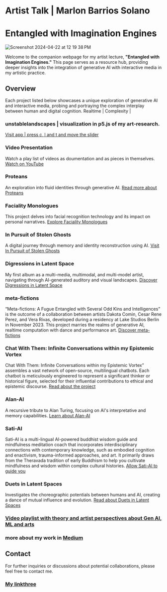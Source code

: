 # Artist Talk | Marlon Barrios Solano
# Entangled with Imagination Engines

![Screenshot 2024-04-22 at 12 19 38 PM](https://github.com/marlonbarrios/entalglesinimaginationengines/assets/90220317/c2037524-e2e5-4d03-bd0e-45c1b18df3d5)

Welcome to the companion webpage for my artist lecture, **"Entangled with Imagination Engines."** This page serves as a resource hub, providing deeper insights into the integration of generative AI with interactive media in my artistic practice.

##  Overview
Each project listed below showcases a unique exploration of generative AI and interactive media, probing and portraying the complex interplay between human and digital cognition.
Realtime | Complexity | 

### unstablelandscapes | visualization in p5.js of my art-research.
[Visit app | press c, l and t and move the slider](https://marlonbarrios.github.io/unstablelandscapeinfoviz/)

### Video Presentation
Watch a play list of videos as doumentation and as pieces in themselves.
[Watch on YouTube](https://www.youtube.com/playlist?list=PLC2ijZ2U-avgiulwpSlCbvM2FAbUBtwlz)

### Proteans
An exploration into fluid identities through generative AI.
[Read more about Proteans](https://medium.com/@marlon_21867/proteans-unbound-collection-6dbf51da1650)

### Faciality Monologues
This project delves into facial recognition technology and its impact on personal narratives.
[Explore Faciality Monologues](https://medium.com/@marlon_21867/faciality-monologues-a7b741a82aff)

### In Pursuit of Stolen Ghosts
A digital journey through memory and identity reconstruction using AI.
[Visit In Pursuit of Stolen Ghosts](https://inpursuitoftolenghosts.vercel.app/)

### Digressions in Latent Space
My first album as a multi-media, multimodal, and multi-model artist, navigating through AI-generated auditory and visual landscapes.
[Discover Digressions in Latent Space](https://medium.com/@marlon_21867/digressions-in-latent-space-b11dd9ba46c8)

### meta-fictions
“Meta-fictions: A Fugue Entangled with Several Odd Kins and Intelligences” is the outcome of a collaboration between artists Dakota Comin, Cesar Rene Perez, and Vera Rivas, developed during a residency at Lake Studios Berlin in November 2023. This project marries the realms of generative AI, realtime computation with dance and performance art.
[Discover meta-fictions](https://medium.com/@marlon_21867/meta-fictions-project-description-6bad0678373e)

### Chat With Them: Infinite Conversations within my Epistemic Vortex
Chat With Them: Infinite Conversations within my Epistemic Vortex” assembles a vast network of open-source, multilingual chatbots. Each chatbot is meticulously engineered to represent a significant thinker or historical figure, selected for their influential contributions to ethical and epistemic discourse. 
[Read about the project](https://marlonbarrios.github.io/chatwiththem/)

### Alan-AI
A recursive tribute to Alan Turing, focusing on AI's interpretative and memory capabilities.
[Learn about Alan-AI](https://medium.com/@marlon_21867/a-recursive-tribute-to-alan-turing-37c6c6534ea7)

### Sati-AI 
Sati-AI is a multi-lingual AI-powered buddhist wisdom guide and mindfulness meditation coach that incorporates interdisciplinary connections with contemporary knowledge, such as embodied cognition and enactivism, trauma-informed approaches, and art. It primarily draws from the Theravada tradition of early Buddhism to help you cultivate mindfulness and wisdom within complex cultural histories.
[Allow Sati-AI to guide you](https://www.sati-ai.app/)

### Duets in Latent Spaces
Investigates the choreographic potentials between humans and AI, creating a dance of mutual influence and evolution.
[Read about Duets in Latent Spaces](https://github.com/marlonbarrios/duets-in-latent-space)


### [Video playlist with theory and artist perspectives about Gen AI, ML and arts](https://youtu.be/K2TSx7lyzaE?si=pcRyeGDLR52iubQp)

### more about my work in [Medium](https://medium.com/@marlon_21867)


## Contact
For further inquiries or discussions about potential collaborations, please feel free to contact me.

### [My linkthree](https://linktr.ee/marlonbarriososolano)
